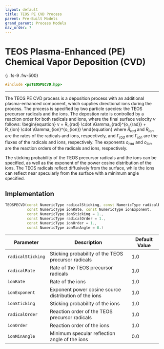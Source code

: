 ```yaml
---
layout: default
title: TEOS PE CVD Process
parent: Pre-Built Models
grand_parent: Process Models
nav_order: 7
---
```

<script>
MathJax = {
  tex: {
    inlineMath: [['$', '$'], ['\\(', '\\)']]
  }
};
</script>
<script id="MathJax-script" async
  src="https://cdn.jsdelivr.net/npm/mathjax@3/es5/tex-chtml.js">
</script>

#  TEOS Plasma-Enhanced (PE) Chemical Vapor Deposition (CVD)
{: .fs-9 .fw-500}

```c++
#include <psTEOSPECVD.hpp>
```
---

The TEOS PE CVD process is a deposition process with an additional plasma-enhanced component, which supplies directional ions during the process. The process is specified by two particle species: the TEOS precursor radicals and the  ions. The depostion rate is controlled by a reaction order for both radicals and ions, where the final surface velocity $v$ follows:
\begin{equation}
    v = R_{rad} \cdot \Gamma_{rad}^{o_{rad}} + R_{ion} \cdot \Gamma_{ion}^{o_{ion}} 
\end{equation}
where $R_{rad}$ and $R_{ion}$ are the rates of the radicals and ions, respectively, and $\Gamma_{rad}$ and $\Gamma_{ion}$ are the fluxes of the radicals and ions, respectively. The exponents $o_{rad}$ and $o_{ion}$ are the reaction orders of the radicals and ions, respectively.

The sticking probability of the TEOS precursor radicals and the ions can be specified, as well as the exponent of the power cosine distribution of the ions. The TEOS radicals reflect diffusively from the surface, while the ions can reflect near specularly from the surface with a minimum angle specified.

## Implementation

```c++
TEOSPECVD(const NumericType radicalSticking, const NumericType radicalRate,
          const NumericType ionRate, const NumericType ionExponent,
          const NumericType ionSticking = 1.,
          const NumericType radicalOrder = 1.,
          const NumericType ionOrder = 1.,
          const NumericType ionMinAngle = 0.)
```

| Parameter                  | Description                                            | Default Value          |
|----------------------------|--------------------------------------------------------|------------------------|
| `radicalSticking`         | Sticking probability of the TEOS precursor radicals    | 1.0                    |
| `radicalRate`             | Rate of the TEOS precursor radicals                    | 1.0                    |
| `ionRate`                 | Rate of the ions                                       | 1.0                    |
| `ionExponent`             | Exponent power cosine source distribution of the ions  | 1.0                    |
| `ionSticking`             | Sticking probability of the ions                       | 1.0                    |
| `radicalOrder`            | Reaction order of the TEOS precursor radicals          | 1.0                    |
| `ionOrder`                | Reaction order of the ions                             | 1.0                    |
| `ionMinAngle`             | Minimum specular reflection angle of the ions          | 0.0                    |
